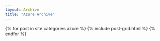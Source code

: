 ```yaml
---
layout: Archive
title: "Azure Archive"
---
```



<div class="tiles">
{% for post in site.categories.azure %}
  {% include post-grid.html %}
{% endfor %}
</div><!-- /.tiles -->
